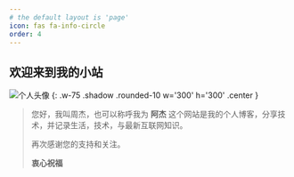 ```yaml
---
# the default layout is 'page'
icon: fas fa-info-circle
order: 4
---
```


## 欢迎来到我的小站
![个人头像](https://s2.loli.net/2024/05/05/QYbXFIHNxe239E7.png)
{: .w-75 .shadow .rounded-10 w='300' h='300' .center }
> 您好，我叫周杰，也可以称呼我为 **阿杰**
> 这个网站是我的个人博客，分享技术，并记录生活，技术，与最新互联网知识。
> 
> 再次感谢您的支持和关注。  
>
>  **衷心祝福**
